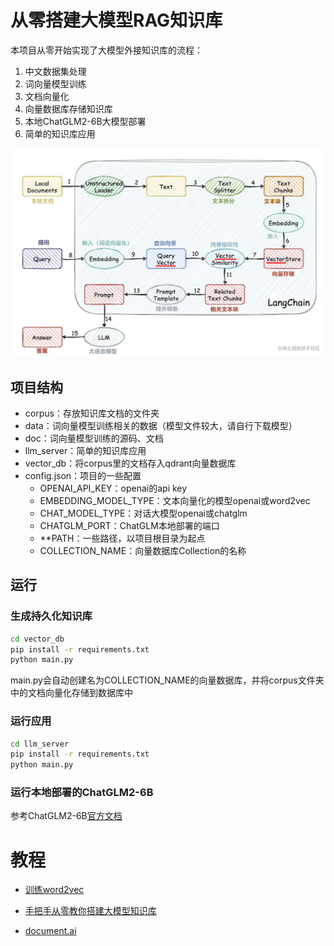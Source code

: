 # 从零搭建大模型RAG知识库
本项目从零开始实现了大模型外接知识库的流程：
1. 中文数据集处理
2. 词向量模型训练
3. 文档向量化
4. 向量数据库存储知识库
5. 本地ChatGLM2-6B大模型部署
6. 简单的知识库应用

![](./doc/media/3.png)

## 项目结构
- corpus：存放知识库文档的文件夹
- data：词向量模型训练相关的数据（模型文件较大，请自行下载模型）
- doc：词向量模型训练的源码、文档
- llm_server：简单的知识库应用
- vector_db：将corpus里的文档存入qdrant向量数据库
- config.json：项目的一些配置
  - OPENAI_API_KEY：openai的api key
  - EMBEDDING_MODEL_TYPE：文本向量化的模型openai或word2vec
  - CHAT_MODEL_TYPE：对话大模型openai或chatglm
  - CHATGLM_PORT：ChatGLM本地部署的端口
  - **PATH：一些路径，以项目根目录为起点
  - COLLECTION_NAME：向量数据库Collection的名称

## 运行
### 生成持久化知识库
```bash
cd vector_db
pip install -r requirements.txt
python main.py
```
main.py会自动创建名为COLLECTION_NAME的向量数据库，并将corpus文件夹中的文档向量化存储到数据库中

### 运行应用
```bash
cd llm_server
pip install -r requirements.txt
python main.py
```

### 运行本地部署的ChatGLM2-6B
参考ChatGLM2-6B[官方文档](https://github.com/THUDM/ChatGLM2-6B)

# 教程

- [训练word2vec](./doc/word2vec.ipynb)

- [手把手从零教你搭建大模型知识库](./doc/手把手教你从零搭建自己的知识库.md)

- [document.ai](https://github.com/GanymedeNil/document.ai)
